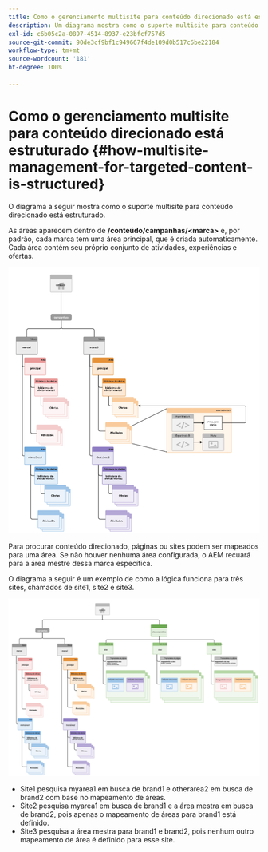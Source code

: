 ```yaml
---
title: Como o gerenciamento multisite para conteúdo direcionado está estruturado
description: Um diagrama mostra como o suporte multisite para conteúdo direcionado está estruturado
exl-id: c6b05c2a-0897-4514-8937-e23bfcf757d5
source-git-commit: 90de3cf9bf1c949667f4de109d0b517c6be22184
workflow-type: tm+mt
source-wordcount: '181'
ht-degree: 100%

---
```


# Como o gerenciamento multisite para conteúdo direcionado está estruturado {#how-multisite-management-for-targeted-content-is-structured}

O diagrama a seguir mostra como o suporte multisite para conteúdo direcionado está estruturado.

As áreas aparecem dentro de **/conteúdo/campanhas/&lt;marca>** e, por padrão, cada marca tem uma área principal, que é criada automaticamente. Cada área contém seu próprio conjunto de atividades, experiências e ofertas.

![Estrutura multisite](/help/sites-cloud/authoring/assets/multisite-structure.png)

Para procurar conteúdo direcionado, páginas ou sites podem ser mapeados para uma área. Se não houver nenhuma área configurada, o AEM recuará para a área mestre dessa marca específica.

O diagrama a seguir é um exemplo de como a lógica funciona para três sites, chamados de site1, site2 e site3.

![Estrutura multisite entre sites](/help/sites-cloud/authoring/assets/multisite-structure-2.png)

* Site1 pesquisa myarea1 em busca de brand1 e otherarea2 em busca de brand2 com base no mapeamento de áreas.
* Site2 pesquisa myarea1 em busca de brand1 e a área mestra em busca de brand2, pois apenas o mapeamento de áreas para brand1 está definido.
* Site3 pesquisa a área mestra para brand1 e brand2, pois nenhum outro mapeamento de área é definido para esse site.
